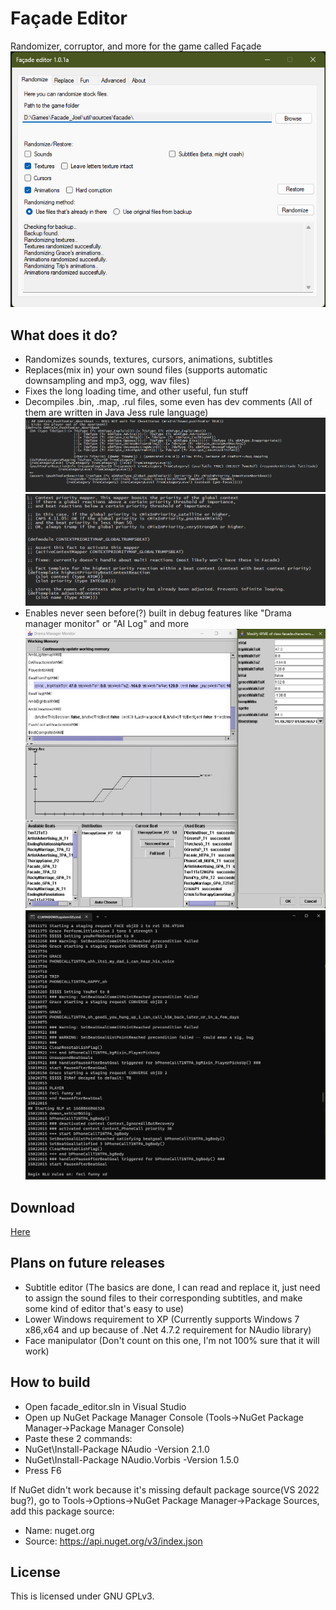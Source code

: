 # Façade Editor
Randomizer, corruptor, and more for the game called Façade
![form](./screenshots/form.png)
## What does it do?

- Randomizes sounds, textures, cursors, animations, subtitles
- Replaces(mix in) your own sound files (supports automatic downsampling and mp3, ogg, wav files) 
- Fixes the long loading time, and other useful, fun stuff
- Decompiles .bin, .map, .rul files, some even has dev comments (All of them are written in Java Jess rule language)
![srcexample](./screenshots/srcexample.png)
![srcexample2](./screenshots/srcexample2.png)
- Enables never seen before(?) built in debug features like "Drama manager monitor" or "AI Log" and more
![dmm](./screenshots/dmm.png)
![console](./screenshots/console.png)

## Download

[Here](https://github.com/G4B33/facade_editor/releases)

## Plans on future releases

- Subtitle editor (The basics are done, I can read and replace it, just need to assign the sound files to their corresponding subtitles, and make some kind of editor that's easy to use)
- Lower Windows requirement to XP (Currently supports Windows 7 x86,x64 and up because of .Net 4.7.2 requirement for NAudio library)
- Face manipulator (Don't count on this one, I'm not 100% sure that it will work)

## How to build

- Open facade_editor.sln in Visual Studio
- Open up NuGet Package Manager Console (Tools->NuGet Package Manager->Package Manager Console)
- Paste these 2 commands:
- NuGet\Install-Package NAudio -Version 2.1.0
- NuGet\Install-Package NAudio.Vorbis -Version 1.5.0
- Press F6

If NuGet didn't work because it's missing default package source(VS 2022 bug?), go to Tools->Options->NuGet Package Manager->Package Sources, add this package source:
- Name: nuget.org
- Source: https://api.nuget.org/v3/index.json

## License

This is licensed under GNU GPLv3.
